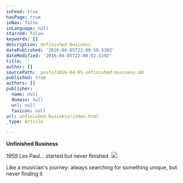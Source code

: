 ```yaml
---
inFeed: true
hasPage: true
inNav: false
inLanguage: null
starred: false
keywords: []
description: Unfinished Business
datePublished: '2016-04-05T22:00:58.530Z'
dateModified: '2016-04-05T22:00:02.529Z'
title: ''
author: []
sourcePath: _posts/2016-04-05-unfinished-business.md
published: true
authors: []
publisher:
  name: null
  domain: null
  url: null
  favicon: null
url: unfinished-business/index.html
_type: Article

---
```

**Unfinished Business**

1959 Les Paul... started but never finished.
![](https://the-grid-user-content.s3-us-west-2.amazonaws.com/4a370c3e-62e4-4bce-89c4-353f4682cbb5.jpg)

Like a musician's journey: always searching for something unique, but never finding it